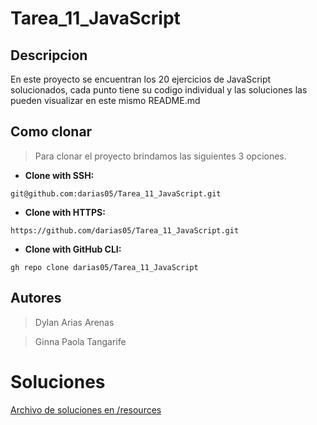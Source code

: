 # Tarea_11_JavaScript
## Descripcion

En este proyecto se encuentran los 20 ejercicios de JavaScript solucionados, cada punto tiene su codigo individual y las soluciones las pueden visualizar en este mismo README.md

## Como clonar
> Para clonar el proyecto brindamos las siguientes 3 opciones.
 * **Clone with SSH:** 
 ```
 git@github.com:darias05/Tarea_11_JavaScript.git
 ```
 * **Clone with HTTPS:** 
 ```
 https://github.com/darias05/Tarea_11_JavaScript.git
 ```
  * **Clone with GitHub CLI:** 
 ```
 gh repo clone darias05/Tarea_11_JavaScript
 ```

## Autores
> Dylan Arias Arenas

> Ginna Paola Tangarife

# Soluciones

[Archivo de soluciones en /resources](./resources/Soluciones.docx)